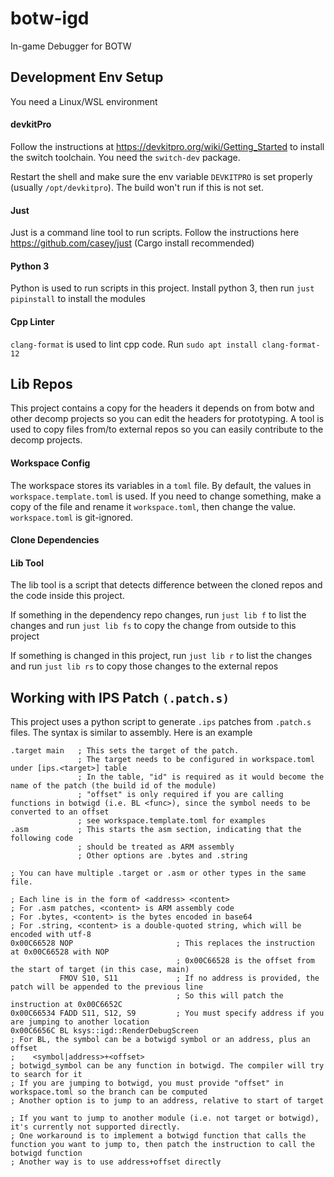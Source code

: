 # botw-igd
In-game Debugger for BOTW

## Development Env Setup
You need a Linux/WSL environment
#### devkitPro
Follow the instructions at https://devkitpro.org/wiki/Getting_Started to install the switch toolchain. You need the `switch-dev` package.

Restart the shell and make sure the env variable `DEVKITPRO` is set properly (usually `/opt/devkitpro`). The build won't run if this is not set.

#### Just
Just is a command line tool to run scripts. Follow the instructions here https://github.com/casey/just (Cargo install recommended)

#### Python 3
Python is used to run scripts in this project. Install python 3, then run `just pipinstall` to install the modules

#### Cpp Linter
`clang-format` is used to lint cpp code. Run `sudo apt install clang-format-12`

## Lib Repos
This project contains a copy for the headers it depends on from botw and other decomp projects so you can edit the headers for prototyping. A tool is used to copy files from/to external repos so you can easily contribute to the decomp projects.

#### Workspace Config
The workspace stores its variables in a `toml` file. By default, the values in `workspace.template.toml` is used. If you need to change something, make a copy of the file and rename it `workspace.toml`, then change the value. `workspace.toml` is git-ignored.

#### Clone Dependencies

#### Lib Tool
The lib tool is a script that detects difference between the cloned repos and the code inside this project.

If something in the dependency repo changes, run `just lib f` to list the changes and run `just lib fs` to copy the change from outside to this project

If something is changed in this project, run `just lib r` to list the changes and run `just lib rs` to copy those changes to the external repos

## Working with IPS Patch `(.patch.s)`
This project uses a python script to generate `.ips` patches from `.patch.s` files. The syntax is similar to assembly. Here is an example

```arm
.target main   ; This sets the target of the patch. 
               ; The target needs to be configured in workspace.toml under [ips.<target>] table
               ; In the table, "id" is required as it would become the name of the patch (the build id of the module)
               ; "offset" is only required if you are calling functions in botwigd (i.e. BL <func>), since the symbol needs to be converted to an offset
               ; see workspace.template.toml for examples
.asm           ; This starts the asm section, indicating that the following code
               ; should be treated as ARM assembly
               ; Other options are .bytes and .string

; You can have multiple .target or .asm or other types in the same file.

; Each line is in the form of <address> <content>
; For .asm patches, <content> is ARM assembly code
; For .bytes, <content> is the bytes encoded in base64
; For .string, <content> is a double-quoted string, which will be encoded with utf-8
0x00C66528 NOP                       ; This replaces the instruction at 0x00C66528 with NOP
                                     ; 0x00C66528 is the offset from the start of target (in this case, main)
           FMOV S10, S11             ; If no address is provided, the patch will be appended to the previous line
                                     ; So this will patch the instruction at 0x00C6652C                   
0x00C66534 FADD S11, S12, S9         ; You must specify address if you are jumping to another location
0x00C6656C BL ksys::igd::RenderDebugScreen     
; For BL, the symbol can be a botwigd symbol or an address, plus an offset
;    <symbol|address>+<offset>
; botwigd_symbol can be any function in botwigd. The compiler will try to search for it
; If you are jumping to botwigd, you must provide "offset" in workspace.toml so the branch can be computed
; Another option is to jump to an address, relative to start of target

; If you want to jump to another module (i.e. not target or botwigd), it's currently not supported directly.
; One workaround is to implement a botwigd function that calls the function you want to jump to, then patch the instruction to call the botwigd function
; Another way is to use address+offset directly

```
